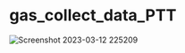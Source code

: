 # gas_collect_data_PTT

![Screenshot 2023-03-12 225209](https://user-images.githubusercontent.com/82081127/225254108-9e6962e3-d5e1-42dc-bf29-55e86d608864.png)
